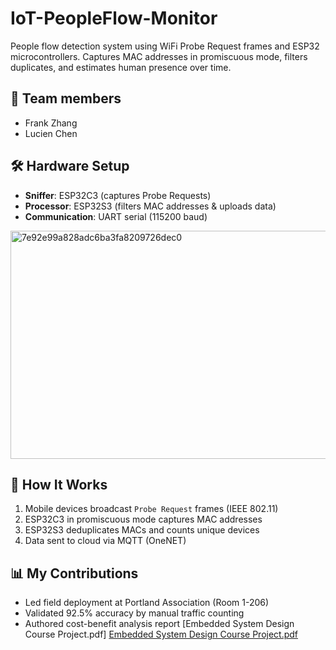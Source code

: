 # IoT-PeopleFlow-Monitor
People flow detection system using WiFi Probe Request frames and ESP32 microcontrollers. Captures MAC addresses in promiscuous mode, filters duplicates, and estimates human presence over time.

## 👥 Team members
- Frank Zhang
- Lucien Chen

## 🛠️ Hardware Setup 
- **Sniffer**: ESP32C3 (captures Probe Requests)  
- **Processor**: ESP32S3 (filters MAC addresses & uploads data)  
- **Communication**: UART serial (115200 baud)
<img width="536" height="365" alt="7e92e99a828adc6ba3fa8209726dec0" src="https://github.com/user-attachments/assets/15994e63-3be5-44b6-a0fe-76c397c9e02d" />

## 📡 How It Works  
1. Mobile devices broadcast `Probe Request` frames (IEEE 802.11)  
2. ESP32C3 in promiscuous mode captures MAC addresses  
3. ESP32S3 deduplicates MACs and counts unique devices  
4. Data sent to cloud via MQTT (OneNET)  

## 📊 My Contributions  
- Led field deployment at Portland Association (Room 1-206)  
- Validated 92.5% accuracy by manual traffic counting  
- Authored cost-benefit analysis report
[Embedded System Design Course Project.pdf]
[Embedded System Design Course Project.pdf](https://github.com/user-attachments/files/21460189/Embedded.System.Design.Course.Project.pdf)


